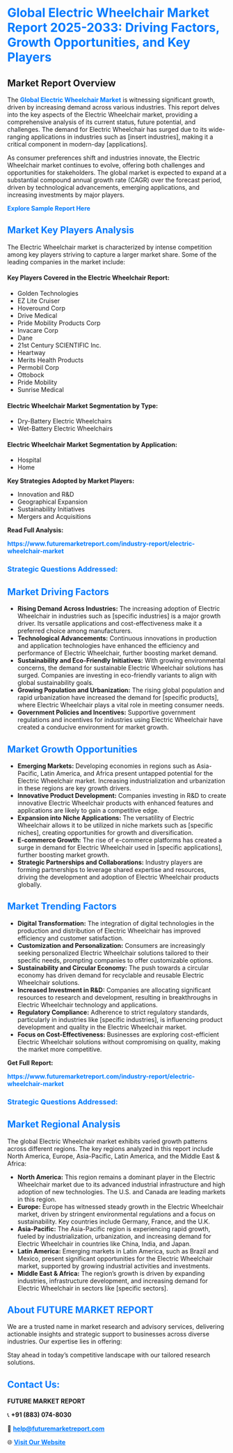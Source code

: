 <h1 style="color: #007BFF;">Global Electric Wheelchair Market Report 2025-2033: Driving Factors, Growth Opportunities, and Key Players</h1>

<section id="overview">
<h2>Market Report Overview</h2>
<p>The <a href="https://www.futuremarketreport.com/industry-report/electric-wheelchair-market" style="color: #007BFF; text-decoration: none;"><strong>Global Electric Wheelchair Market</strong></a> is witnessing significant growth, driven by increasing demand across various industries. This report delves into the key aspects of the Electric Wheelchair market, providing a comprehensive analysis of its current status, future potential, and challenges. The demand for Electric Wheelchair has surged due to its wide-ranging applications in industries such as [insert industries], making it a critical component in modern-day [applications].</p>
<p>As consumer preferences shift and industries innovate, the Electric Wheelchair market continues to evolve, offering both challenges and opportunities for stakeholders. The global market is expected to expand at a substantial compound annual growth rate (CAGR) over the forecast period, driven by technological advancements, emerging applications, and increasing investments by major players.</p>
</section>

<section id="overview">
<p><a href="https://www.futuremarketreport.com/request-sample/reportId=80499" style="color: #007BFF; text-decoration: none;"><strong>Explore Sample Report Here</strong></a></p>
</section>

<section id="key-players">
<h2 style="color: #007BFF;">Market Key Players Analysis</h2>
<p>The Electric Wheelchair market is characterized by intense competition among key players striving to capture a larger market share. Some of the leading companies in the market include:</p>
<h4>Key Players Covered in the Electric Wheelchair Report:</h4>
<ul><li>Golden Technologies</li><li>EZ Lite Cruiser</li><li>Hoveround Corp</li><li>Drive Medical</li><li>Pride Mobility Products Corp</li><li>Invacare Corp</li><li>Dane</li><li>21st Century SCIENTIFIC Inc.</li><li>Heartway</li><li>Merits Health Products</li><li>Permobil Corp</li><li>Ottobock</li><li>Pride Mobility</li><li>Sunrise Medical</li></ul>
<h4>Electric Wheelchair Market Segmentation by Type:</h4>
<ul><li>Dry-Battery Electric Wheelchairs</li><li>Wet-Battery Electric Wheelchairs</li></ul>

<h4>Electric Wheelchair Market Segmentation by Application:</h4>
<ul><li>Hospital</li><li>Home</li></ul>
<p><strong>Key Strategies Adopted by Market Players:</strong></p>
<ul>
<li>Innovation and R&D</li>
<li>Geographical Expansion</li>
<li>Sustainability Initiatives</li>
<li>Mergers and Acquisitions</li>
</ul>
</section>

<section>
<p><strong>Read Full Analysis: </strong></p><a href="https://www.futuremarketreport.com/industry-report/electric-wheelchair-market" style="color: #007BFF; text-decoration: none;"><strong>https://www.futuremarketreport.com/industry-report/electric-wheelchair-market</strong></a>
<h3 style="color: #007BFF;">Strategic Questions Addressed:</h3>
</section>

<section id="driving-factors">
<h2 style="color: #007BFF;">Market Driving Factors</h2>
<ul>
<li><strong>Rising Demand Across Industries:</strong> The increasing adoption of Electric Wheelchair in industries such as [specific industries] is a major growth driver. Its versatile applications and cost-effectiveness make it a preferred choice among manufacturers.</li>
<li><strong>Technological Advancements:</strong> Continuous innovations in production and application technologies have enhanced the efficiency and performance of Electric Wheelchair, further boosting market demand.</li>
<li><strong>Sustainability and Eco-Friendly Initiatives:</strong> With growing environmental concerns, the demand for sustainable Electric Wheelchair solutions has surged. Companies are investing in eco-friendly variants to align with global sustainability goals.</li>
<li><strong>Growing Population and Urbanization:</strong> The rising global population and rapid urbanization have increased the demand for [specific products], where Electric Wheelchair plays a vital role in meeting consumer needs.</li>
<li><strong>Government Policies and Incentives:</strong> Supportive government regulations and incentives for industries using Electric Wheelchair have created a conducive environment for market growth.</li>
</ul>
</section>

<section id="growth-opportunities">
<h2 style="color: #007BFF;">Market Growth Opportunities</h2>
<ul>
<li><strong>Emerging Markets:</strong> Developing economies in regions such as Asia-Pacific, Latin America, and Africa present untapped potential for the Electric Wheelchair market. Increasing industrialization and urbanization in these regions are key growth drivers.</li>
<li><strong>Innovative Product Development:</strong> Companies investing in R&D to create innovative Electric Wheelchair products with enhanced features and applications are likely to gain a competitive edge.</li>
<li><strong>Expansion into Niche Applications:</strong> The versatility of Electric Wheelchair allows it to be utilized in niche markets such as [specific niches], creating opportunities for growth and diversification.</li>
<li><strong>E-commerce Growth:</strong> The rise of e-commerce platforms has created a surge in demand for Electric Wheelchair used in [specific applications], further boosting market growth.</li>
<li><strong>Strategic Partnerships and Collaborations:</strong> Industry players are forming partnerships to leverage shared expertise and resources, driving the development and adoption of Electric Wheelchair products globally.</li>
</ul>
</section>

<section id="trending-factors">
<h2 style="color: #007BFF;">Market Trending Factors</h2>
<ul>
<li><strong>Digital Transformation:</strong> The integration of digital technologies in the production and distribution of Electric Wheelchair has improved efficiency and customer satisfaction.</li>
<li><strong>Customization and Personalization:</strong> Consumers are increasingly seeking personalized Electric Wheelchair solutions tailored to their specific needs, prompting companies to offer customizable options.</li>
<li><strong>Sustainability and Circular Economy:</strong> The push towards a circular economy has driven demand for recyclable and reusable Electric Wheelchair solutions.</li>
<li><strong>Increased Investment in R&D:</strong> Companies are allocating significant resources to research and development, resulting in breakthroughs in Electric Wheelchair technology and applications.</li>
<li><strong>Regulatory Compliance:</strong> Adherence to strict regulatory standards, particularly in industries like [specific industries], is influencing product development and quality in the Electric Wheelchair market.</li>
<li><strong>Focus on Cost-Effectiveness:</strong> Businesses are exploring cost-efficient Electric Wheelchair solutions without compromising on quality, making the market more competitive.</li>
</ul>
</section>

<section>
<p><strong>Get Full Report: </strong></p><a href="https://www.futuremarketreport.com/industry-report/electric-wheelchair-market" style="color: #007BFF; text-decoration: none;"><strong>https://www.futuremarketreport.com/industry-report/electric-wheelchair-market</strong></a>
<h3 style="color: #007BFF;">Strategic Questions Addressed:</h3>
</section>


<section id="regional-analysis">
<h2 style="color: #007BFF;">Market Regional Analysis</h2>
<p>The global Electric Wheelchair market exhibits varied growth patterns across different regions. The key regions analyzed in this report include North America, Europe, Asia-Pacific, Latin America, and the Middle East & Africa:</p>
<ul>
<li><strong>North America:</strong> This region remains a dominant player in the Electric Wheelchair market due to its advanced industrial infrastructure and high adoption of new technologies. The U.S. and Canada are leading markets in this region.</li>
<li><strong>Europe:</strong> Europe has witnessed steady growth in the Electric Wheelchair market, driven by stringent environmental regulations and a focus on sustainability. Key countries include Germany, France, and the U.K.</li>
<li><strong>Asia-Pacific:</strong> The Asia-Pacific region is experiencing rapid growth, fueled by industrialization, urbanization, and increasing demand for Electric Wheelchair in countries like China, India, and Japan.</li>
<li><strong>Latin America:</strong> Emerging markets in Latin America, such as Brazil and Mexico, present significant opportunities for the Electric Wheelchair market, supported by growing industrial activities and investments.</li>
<li><strong>Middle East & Africa:</strong> The region’s growth is driven by expanding industries, infrastructure development, and increasing demand for Electric Wheelchair in sectors like [specific sectors].</li>
</ul>
</section>

<footer>
<h2 style="color: #007BFF;">About FUTURE MARKET REPORT</h2>
<p>We are a trusted name in market research and advisory services, delivering actionable insights and strategic support to businesses across diverse industries. Our expertise lies in offering:</p>

<p>Stay ahead in today’s competitive landscape with our tailored research solutions.</p>

<h2 style="color: #007BFF;">Contact Us:</h2>
<p><strong>FUTURE MARKET REPORT</strong></p>
<p>📞 <strong>+91 (883) 074-8030</strong></p>
<p>📧 <strong><a href="mailto:help@futuremarketreport.com" style="color: #007BFF;">help@futuremarketreport.com</a></strong></p>
<p>🌐 <strong><a href="https://www.futuremarketreport.com/" style="color: #007BFF;">Visit Our Website</a></strong></p>
</footer>